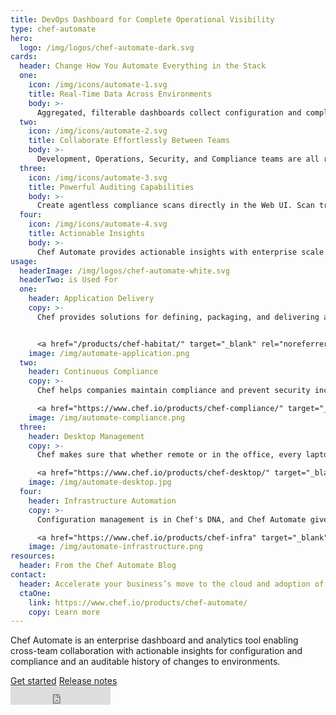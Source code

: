 ```yaml
---
title: DevOps Dashboard for Complete Operational Visibility 
type: chef-automate
hero: 
  logo: /img/logos/chef-automate-dark.svg
cards:
  header: Change How You Automate Everything in the Stack
  one:
    icon: /img/icons/automate-1.svg
    title: Real-Time Data Across Environments
    body: >-
      Aggregated, filterable dashboards collect configuration and compliance details for every datacenter, cloud provider, and environment you manage.  
  two:
    icon: /img/icons/automate-2.svg
    title: Collaborate Effortlessly Between Teams
    body: >-
      Development, Operations, Security, and Compliance teams are all responsible for delivering software safely and efficiently, so they should share a consistent view of how environments are built and validated.
  three:
    icon: /img/icons/automate-3.svg
    title: Powerful Auditing Capabilities
    body: >-
      Create agentless compliance scans directly in the Web UI. Scan traditional servers, VMs, and cloud environments all in one place.
  four:
    icon: /img/icons/automate-4.svg
    title: Actionable Insights
    body: >-
      Chef Automate provides actionable insights with enterprise scale and performance across multiple data centers and cloud providers.
usage:
  headerImage: /img/logos/chef-automate-white.svg
  headerTwo: is Used For
  one: 
    header: Application Delivery
    copy: >-
      Chef provides solutions for defining, packaging, and delivering applications with a unified automation framework. Chef Automate provides a window into the status and health of every application in your organization.  


      <a href="/products/chef-habitat/" target="_blank" rel="noreferrer noopener" class="btn btn-primary-white">Chef Habitat</a>
    image: /img/automate-application.png
  two:
    header: Continuous Compliance
    copy: >-
      Chef helps companies maintain compliance and prevent security incidents across heterogeneous estates. Chef Automate makes sure consistent audit insights are available across teams and projects.   

      <a href="https://www.chef.io/products/chef-compliance/" target="_blank" rel="noreferrer noopener" class="btn btn-primary-white">Chef Compliance</a>
    image: /img/automate-compliance.png
  three:
    header: Desktop Management
    copy: >-
      Chef makes sure that whether remote or in the office, every laptop and desktop you manage is consistently configured and continuously updated. Chef Automate makes sure you know the status of your entire fleet.  

      <a href="https://www.chef.io/products/chef-desktop/" target="_blank" rel="noreferrer noopener" class="btn btn-primary-white">Chef Desktop</a>
    image: /img/automate-desktop.jpg
  four:
    header: Infrastructure Automation
    copy: >-
      Configuration management is in Chef's DNA, and Chef Automate gives you access to policy details, historical data, and system profiling information across on-prem and cloud compute environments.  

      <a href="https://www.chef.io/products/chef-infra" target="_blank" rel="noreferrer noopener" class="btn btn-primary-white">Chef Infra</a>
    image: /img/automate-infrastructure.png
resources:
  header: From the Chef Automate Blog
contact:
  header: Accelerate your business’s move to the cloud and adoption of container technology.
  ctaOne: 
    link: https://www.chef.io/products/chef-automate/
    copy: Learn more
---
```

<p>Chef Automate is an enterprise dashboard and analytics tool enabling cross-team collaboration with actionable insights for configuration and compliance and an auditable history of changes to environments.</p>

<div class="center-xs">
<a class="btn btn-primary" href="https://docs.chef.io/automate/" target="_blank" rel="noopener noreferrer">Get started</a>
<a class="btn btn-secondary" href="https://docs.chef.io/release_notes_automate/" target="_blank" rel="noopener noreferrer">Release notes</a>
</div>
<div class="center-xs">
<iframe title="Github" id="github-star" class="center-xs" src="https://ghbtns.com/github-btn.html?user=chef&repo=automate&type=star&count=true&size=large" frameborder="0" scrolling="0" width="160px" height="30px"></iframe>
</div>